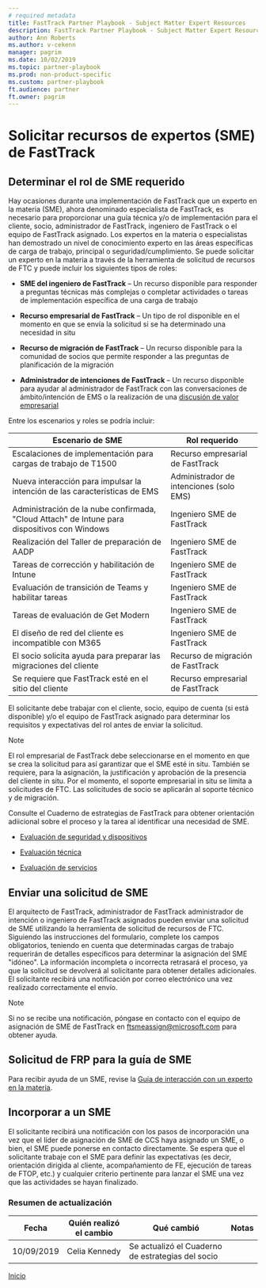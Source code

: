 ```yaml
---  
# required metadata  
title: FastTrack Partner Playbook - Subject Matter Expert Resources
description: FastTrack Partner Playbook - Subject Matter Expert Resources
author: Ann Roberts  
ms.author: v-cekenn
manager: pagrim
ms.date: 10/02/2019 
ms.topic: partner-playbook  
ms.prod: non-product-specific  
ms.custom: partner-playbook  
ft.audience: partner
ft.owner: pagrim
---  
```


# Solicitar recursos de expertos (SME) de FastTrack

## Determinar el rol de SME requerido

Hay ocasiones durante una implementación de FastTrack que un experto en la materia (SME), ahora denominado especialista de FastTrack, es necesario para proporcionar una guía técnica y/o de implementación para el cliente,
socio, administrador de FastTrack, ingeniero de FastTrack o el equipo de FastTrack asignado. Los expertos en la materia o especialistas han demostrado un nivel de conocimiento experto en las áreas específicas de carga de trabajo, principal o seguridad/cumplimiento. Se puede solicitar un experto en la materia a través de la herramienta de solicitud de recursos de FTC y puede incluir los siguientes tipos de roles:

  - **SME del ingeniero de FastTrack** – Un recurso disponible para responder a preguntas técnicas más complejas o completar actividades o tareas de implementación específica de una carga de trabajo

  - **Recurso empresarial de FastTrack** – Un tipo de rol disponible en el momento en que se envía la solicitud si se ha determinado una necesidad in situ

  - **Recurso de migración de FastTrack** – Un recurso disponible para la comunidad de socios que permite responder a las preguntas de planificación de la migración

  - **Administrador de intenciones de FastTrack** – Un recurso disponible para ayudar al administrador de FastTrack con las conversaciones de ámbito/intención de EMS o la realización de una [discusión de valor empresarial](resources-bvd-es.md)

Entre los escenarios y roles se podría incluir:

| **Escenario de SME**                                                      | **Rol requerido**             |
| --------------------------------------------------------------------- | ----------------------------- |
| Escalaciones de implementación para cargas de trabajo de T1500                            | Recurso empresarial de FastTrack |
| Nueva interacción para impulsar la intención de las características de EMS                        | Administrador de intenciones (solo EMS)     |
| Administración de la nube confirmada, "Cloud Attach" de Intune para dispositivos con Windows | Ingeniero SME de FastTrack        |
| Realización del Taller de preparación de AADP                                      | Ingeniero SME de FastTrack        |
| Tareas de corrección y habilitación de Intune                                     | Ingeniero SME de FastTrack        |
| Evaluación de transición de Teams y habilitar tareas                              | Ingeniero SME de FastTrack        |
| Tareas de evaluación de Get Modern                                               | Ingeniero SME de FastTrack        |
| El diseño de red del cliente es incompatible con M365                     | Ingeniero SME de FastTrack        |
| El socio solicita ayuda para preparar las migraciones del cliente             | Recurso de migración de FastTrack  |
| Se requiere que FastTrack esté en el sitio del cliente                       | Recurso empresarial de FastTrack |

El solicitante debe trabajar con el cliente, socio, equipo de cuenta (si está disponible) y/o el equipo de FastTrack asignado para determinar los requisitos y expectativas del rol antes de enviar la solicitud.

> [!NOTE]
> El rol empresarial de FastTrack debe seleccionarse en el momento en que se crea la solicitud para así garantizar que el SME esté in situ. También se requiere, para la asignación, la justificación y aprobación de la presencia del cliente in situ. Por el momento, el soporte empresarial in situ se limita a solicitudes de FTC.  Las solicitudes de socio se aplicarán al soporte técnico y de migración.

Consulte el Cuaderno de estrategias de FastTrack para obtener orientación adiicional sobre el proceso y la tarea al identificar una necesidad de SME.

  - [Evaluación de seguridad y dispositivos](assess-conduct-security-workshop-partner-es.md)

  - [Evaluación técnica](assess-conduct-technical-assessment-partner-es.md)

  - [Evaluación de servicios](assess-conduct-services-workshops-partner-es.md)

## Enviar una solicitud de SME

El arquitecto de FastTrack, administrador de FastTrack administrador de intención o ingeniero de FastTrack asignados pueden enviar una solicitud de SME utilizando la herramienta de solicitud de recursos
de FTC. Siguiendo las instrucciones del formulario, complete los campos obligatorios, teniendo en cuenta que determinadas cargas de trabajo requerirán de detalles específicos para determinar la asignación del SME "idóneo". La información incompleta o incorrecta retrasará el proceso, ya que la solicitud se devolverá al solicitante para obtener detalles adicionales. El solicitante recibirá una notificación por correo electrónico una vez realizado correctamente el envío.

> [!NOTE]
> Si no se recibe una notificación, póngase en contacto con el equipo de asignación de SME de FastTrack en <ftsmeassign@microsoft.com> para obtener ayuda.

## Solicitud de FRP para la guía de SME

Para recibir ayuda de un SME, revise la [Guía de interacción con un experto en la materia](https://aka.ms/FRPHubSMERequestProcess).

## Incorporar a un SME

El solicitante recibirá una notificación con los pasos de incorporación una vez que el líder de asignación de SME de CCS haya asignado un SME, o bien, el SME puede ponerse en contacto directamente. Se espera que el solicitante trabaje con el SME para definir las expectativas (es decir, orientación dirigida al cliente, acompañamiento de FE, ejecución de tareas de FTOP, etc.) y cualquier criterio pertinente para lanzar el SME una vez que las actividades se hayan finalizado.

### Resumen de actualización

|Fecha|Quién realizó el cambio|Qué cambió|Notas|
|---------|---------------|----------------------------|-------------|
|10/09/2019| Celia Kennedy| Se actualizó el Cuaderno de estrategias del socio| |

[Inicio](http://partner-docs.microsoft.com)
